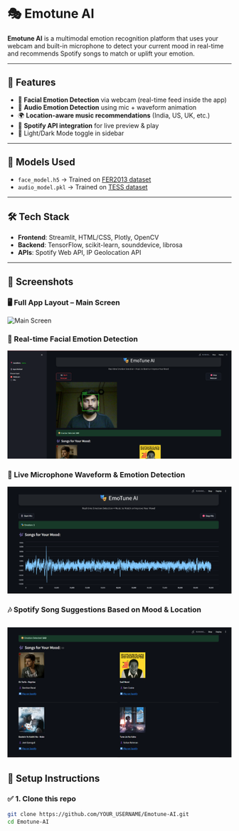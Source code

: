# 🎭 Emotune AI

**Emotune AI** is a multimodal emotion recognition platform that uses your webcam and built-in microphone to detect your current mood in real-time and recommends Spotify songs to match or uplift your emotion.

---

## 🚀 Features

- 🎥 **Facial Emotion Detection** via webcam (real-time feed inside the app)
- 🎤 **Audio Emotion Detection** using mic + waveform animation
- 🌍 **Location-aware music recommendations** (India, US, UK, etc.)
- 🎵 **Spotify API integration** for live preview & play
- 🌃 Light/Dark Mode toggle in sidebar

---

## 🧐 Models Used

- `face_model.h5` → Trained on [FER2013 dataset](https://www.kaggle.com/datasets/msambare/fer2013)
- `audio_model.pkl` → Trained on [TESS dataset](https://tspace.library.utoronto.ca/handle/1807/24487)

---

## 🛠️ Tech Stack

- **Frontend**: Streamlit, HTML/CSS, Plotly, OpenCV
- **Backend**: TensorFlow, scikit-learn, sounddevice, librosa
- **APIs**: Spotify Web API, IP Geolocation API

---

## 📸 Screenshots

### 🖥️ Full App Layout – Main Screen
![Main Screen](assets/screenshots/main_screen.png)

### 🎥 Real-time Facial Emotion Detection
![Webcam Feed](assets/screenshots/webcam_feed.png)

### 🎤 Live Microphone Waveform & Emotion Detection
![Mic Waveform](assets/screenshots/waveform.png)

### 🎶 Spotify Song Suggestions Based on Mood & Location
![Song Suggestions](assets/screenshots/song_cards.png)
---

## 🔧 Setup Instructions

### ✅ 1. Clone this repo
```bash
git clone https://github.com/YOUR_USERNAME/Emotune-AI.git
cd Emotune-AI
